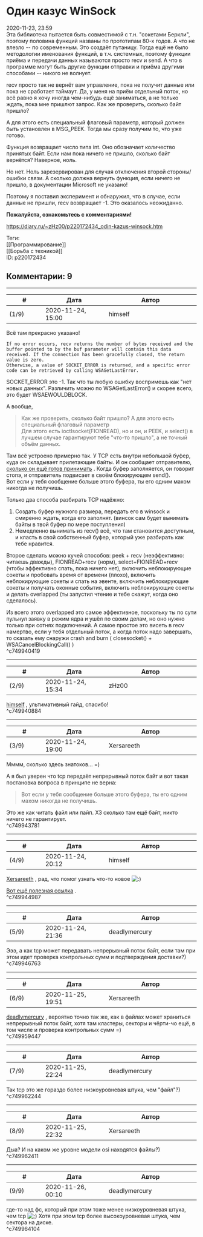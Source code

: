 Один казус WinSock
==================

  
2020-11-23, 23:59  
 Эта библиотека пытается быть совместимой с т.н. "сокетами Беркли", поэтому половина функций названы по прототипам 80-х годов. А что не влезло -- по современным. Это создаёт путаницу. Тогда ещё не было методологии именования функций, в т.ч. системных, поэтому функции приёма и передачи данных называются просто recv и send. А что в программе могут быть другие функции отправки и приёма другими способами -- никого не волнует.   
   
 recv просто так не вернёт вам управление, пока не получит данные или пока не сработает таймаут. Да, у меня на приём отдельный поток, но всё равно я хочу иногда чем-нибудь ещё заниматься, а не только ждать, пока мне пришлют запрос. Как же проверить, сколько байт пришло?   
   
 А для этого есть специальный флаговый параметр, который должен быть установлен в MSG\_PEEK. Тогда мы сразу получим то, что уже готово.   
   
 Функция возвращает число типа int. Оно обозначает количество принятых байт. Если нам пока ничего не пришло, сколько байт вернётся? Наверное, ноль.   
   
 Но нет. Ноль зарезервирован для случая отключения второй стороны/ошибки связи. А сколько должна вернуть функция, если ничего не пришло, в документации Microsoft не указано!   
   
 Поэтому я поставил эксперимент и обнаружил, что в случае, если данные не пришли, recv возвращает -1. Это оказалось неожиданно.   
   
   **Пожалуйста, ознакомьтесь с комментариями!**     
  
<https://diary.ru/~zHz00/p220172434_odin-kazus-winsock.htm>  
  
Теги:  
[[Программирование]]  
[[Борьба с техникой]]  
ID: p220172434  


Комментарии: 9
--------------

  


---



|         #         |              Дата              |                     Автор                     |           ID           |
| --- | --- | --- | --- |
| (1/9) | 2020-11-24, 15:00 | himself | c749940419 |

  
 Всё там прекрасно указано!   
 
```
If no error occurs, recv returns the number of bytes received and the buffer pointed to by the buf parameter will contain this data received. If the connection has been gracefully closed, the return value is zero.  
Otherwise, a value of SOCKET_ERROR is returned, and a specific error code can be retrieved by calling WSAGetLastError.
```
   
 SOCKET\_ERROR это -1. Так что ты любую ошибку воспримешь как "нет новых данных". Различить можно по WSAGetLastError() и скорее всего, это будет WSAEWOULDBLOCK.   
   
 А вообще,   
 > Как же проверить, сколько байт пришло? А для этого есть специальный флаговый параметр   
 Для этого есть ioctlsocket(FIONREAD), но и он, и PEEK, и select() в лучшем случае гарантируют тебе "что-то пришло", а не точный объём данных.   
   
 Там всё устроено примерно так. У TCP есть внутри небольшой буфер, куда он складывает прилетающие байты. И он сообщает отправителю,  [сколько он ещё готов принимать](https://en.wikipedia.org/wiki/TCP_window_scale_option)  . Когда буфер заполняется, он говорит стопэ, и отправитель подвисает в своём блокирующем send().   
 Вот если у тебя сообщение больше этого буфера, ты его одним махом никогда не получишь.   
   
 Только два способа разбирать TCP надёжно:   
 1. Создать буфер нужного размера, передать его в winsock и смиренно ждать, когда его заполнят. (винсок сам будет вынимать байты в твой буфер по мере поступления)   
 2. Немедленно вынимать из recv() всё, что там становится доступным, и класть в свой собственный буфер, который уже разбирать как тебе нравится.   
   
 Второе сделать можно кучей способов: peek + recv (неэффективно: читаешь дважды), FIONREAD+recv (норм), select+FIONREAD+recv (чтобы эффективно спать, пока ничего нет), включить неблокирующие сокеты и пробовать время от времени (плохо), включить неблокирующие сокеты и спать на эвенте, включить неблокирующие сокеты и получать оконные события, включить неблокирующие сокеты и делать overlapped (ты запустил чтение и тебе скажут, когда оно сделалось).   
   
 Из всего этого overlapped это самое эффективное, поскольку ты по сути пульнул заявку в режим ядра и ушёл по своим делам, но оно нужно только при сотнях подключений. А самое простое это висеть в recv намертво, если у тебя отдельный поток, а когда поток надо завершать, то сказать ему снаружи crash and burn ( closesocket() + WSACancelBlockingCall() )   
 ^c749940419

---



|         #         |              Дата              |                     Автор                     |           ID           |
| --- | --- | --- | --- |
| (2/9) | 2020-11-24, 15:34 | zHz00 | c749940884 |

  
  [himself](http://himself.diary.ru "void")  , ультимативный гайд, спасибо!   
 ^c749940884

---



|         #         |              Дата              |                     Автор                     |           ID           |
| --- | --- | --- | --- |
| (3/9) | 2020-11-24, 19:00 | Xersareeth | c749943781 |

  
 Мммм, сколько здесь знатоков... =)   
   
 А я был уверен что tcp передаёт непрерывный поток байт и вот такая постановка вопроса в принципе не верна:   
 > Вот если у тебя сообщение больше этого буфера, ты его одним махом никогда не получишь.   
   
 Это же как читать файл или пайп. ХЗ сколько там ещё байт, никто ничего не гарантирует.   
 ^c749943781

---



|         #         |              Дата              |                     Автор                     |           ID           |
| --- | --- | --- | --- |
| (4/9) | 2020-11-24, 20:12 | himself | c749944987 |

  
  [Xersareeth](http://BurrowDeclassified.diary.ru "One more fang")  , рад, что помог узнать что-то новое ![:)](http://static.diary.ru/picture/3.gif)   
   
  [Вот ещё полезная ссылка](https://tangentsoft.net/wskfaq/articles/lame-list.html)  .   
 ^c749944987

---



|         #         |              Дата              |                     Автор                     |           ID           |
| --- | --- | --- | --- |
| (5/9) | 2020-11-24, 21:36 | deadlymercury | c749946763 |

  
 Эээ, а как tcp может передавать непрерывный поток байт, если там при этом идет проверка контрольных сумм и подтверждения доставки?)   
 ^c749946763

---



|         #         |              Дата              |                     Автор                     |           ID           |
| --- | --- | --- | --- |
| (6/9) | 2020-11-25, 19:51 | Xersareeth | c749959447 |

  
  [deadlymercury](http://crazysupp.diary.ru "Записки безумного саппорта")  , вероятно точно так же, как в файлах может храниться непрерывный поток байт, хотя там кластеры, секторы и чёрти-чо ещё, в том числе и проверка контрольных сумм =)   
 ^c749959447

---



|         #         |              Дата              |                     Автор                     |           ID           |
| --- | --- | --- | --- |
| (7/9) | 2020-11-25, 22:24 | deadlymercury | c749962244 |

  
 Так tcp это же гораздо более низкоуровневая штука, чем "файл"?)   
 ^c749962244

---



|         #         |              Дата              |                     Автор                     |           ID           |
| --- | --- | --- | --- |
| (8/9) | 2020-11-25, 22:32 | Xersareeth | c749962411 |

  
 Дыа? И на каком же уровне модели osi находятся файлы?)   
 ^c749962411

---



|         #         |              Дата              |                     Автор                     |           ID           |
| --- | --- | --- | --- |
| (9/9) | 2020-11-26, 00:10 | deadlymercury | c749964104 |

  
 где-то над фс, который при этом тоже менее низкоуровневая штука, чем tcp ![;)](http://static.diary.ru/picture/1136.gif) Хотя при этом tcp более высокоуровневая штука, чем сектора на диске.   
 ^c749964104